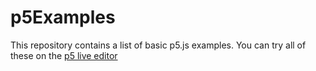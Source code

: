 # p5Examples
 
This repository contains a list of basic p5.js examples. You can try all of these on the [p5 live editor](https://editor.p5js.org/)